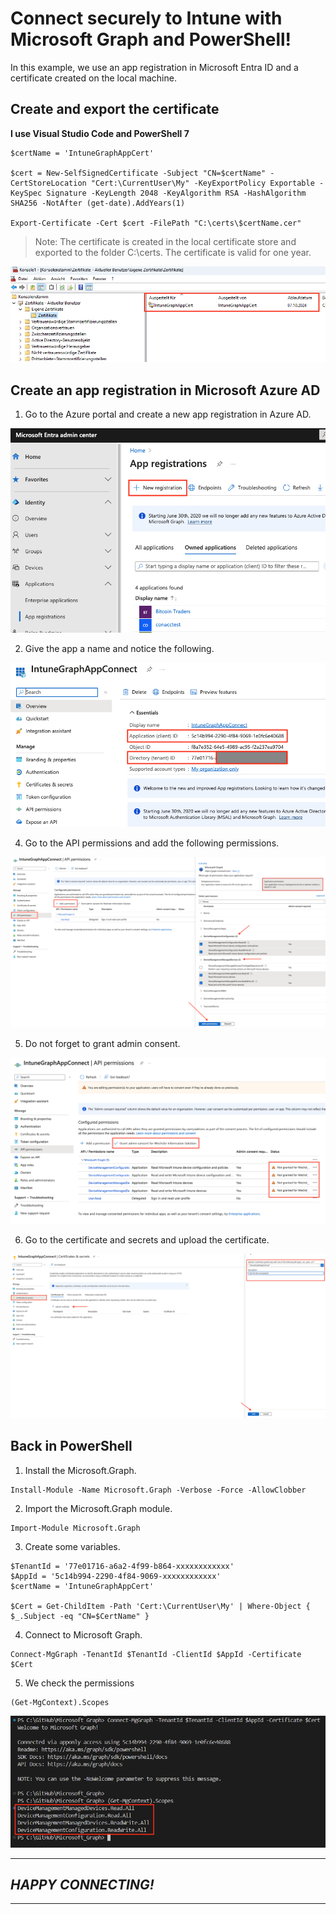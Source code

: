 # Connect securely to Intune with Microsoft Graph and PowerShell!
In this example, we use an app registration in Microsoft Entra ID and a certificate created on the local machine.

## Create and export the certificate

**I use Visual Studio Code and PowerShell 7**  

```
$certName = 'IntuneGraphAppCert'

$cert = New-SelfSignedCertificate -Subject "CN=$certName" -CertStoreLocation "Cert:\CurrentUser\My" -KeyExportPolicy Exportable -KeySpec Signature -KeyLength 2048 -KeyAlgorithm RSA -HashAlgorithm SHA256 -NotAfter (get-date).AddYears(1)

Export-Certificate -Cert $cert -FilePath "C:\certs\$certName.cer"
```

> Note: The certificate is created in the local certificate store and exported to the folder C:\certs. The certificate is valid for one year.

<img src="/Intune/Images/Example_1.png" alt="The Certificate">

## Create an app registration in Microsoft Azure AD

1. Go to the Azure portal and create a new app registration in Azure AD.

<img src="/Intune/Images/Example_2.png" alt="In the Entra ID">

2. Give the app a name and notice the following.

<img src="/Intune/Images/Example_3.png" alt="The ID's">

4. Go to the API permissions and add the following permissions.

<img src="/Intune/Images/Example_4.png" alt="The API permissions">

5. Do not forget to grant admin consent.

<img src="/Intune/Images/Example_5.png" alt="The admin consent">

6. Go to the certificate and secrets and upload the certificate.

<img src="/Intune/Images/Example_6.png" alt="The certificate">

## Back in PowerShell

1. Install the Microsoft.Graph.

```
Install-Module -Name Microsoft.Graph -Verbose -Force -AllowClobber
```

2. Import the Microsoft.Graph module.

```
Import-Module Microsoft.Graph
```

3. Create some variables.

```
$TenantId = '77e01716-a6a2-4f99-b864-xxxxxxxxxxxx'
$AppId = '5c14b994-2290-4f84-9069-xxxxxxxxxxxx'
$certName = 'IntuneGraphAppCert'

$Cert = Get-ChildItem -Path 'Cert:\CurrentUser\My' | Where-Object { $_.Subject -eq "CN=$CertName" }
```

4. Connect to Microsoft Graph.

```
Connect-MgGraph -TenantId $TenantId -ClientId $AppId -Certificate $Cert
```

5. We check the permissions
```
(Get-MgContext).Scopes
```

<img src="/Intune/Images/Example_7.png" alt="The permissions">

---
## *HAPPY CONNECTING!*
---